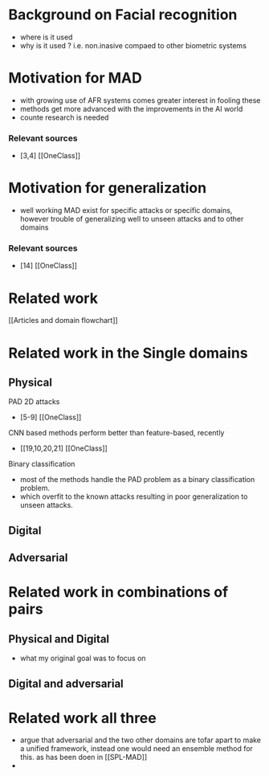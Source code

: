 
# Background on Facial recognition
- where is it used
- why is it used ? i.e. non.inasive compaed to other biometric systems

# Motivation for MAD 
- with growing use of AFR systems comes greater interest in fooling these
- methods get more advanced with the improvements in the AI world
- counte research is needed
### Relevant sources 
- [3,4] [[OneClass]]
# Motivation for generalization 
- well working MAD exist for specific attacks or specific domains, however trouble of generalizing well to unseen attacks and to other domains

### Relevant sources 
- [14] [[OneClass]]

# Related work 
[[Articles and domain flowchart]]
# Related work in the Single domains 
## Physical 
PAD 2D attacks 
- [5-9] [[OneClass]]

CNN based methods perform better than feature-based, recently 
- [[19,10,20,21] [[OneClass]]

Binary classification
- most of the methods handle the PAD problem as a binary classification problem.
- which overfit to the known attacks resulting in poor generalization to unseen attacks.


## Digital 
## Adversarial 

# Related work in combinations of pairs 
## Physical and Digital 
- what my original goal was to focus on 
## Digital and adversarial 

# Related work all three 
- argue that adversarial and the two other domains are tofar apart to make a unified framework, instead one would need an ensemble method for this. as has been doen in [[SPL-MAD]]
- 
